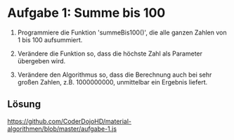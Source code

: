 # Aufgabe 1: Summe bis 100

1. Programmiere die Funktion 'summeBis100()', die alle ganzen Zahlen von 1 bis
  100 aufsummiert.

2. Verändere die Funktion so, dass die höchste Zahl als Parameter übergeben wird.

3. Verändere den Algorithmus so, dass die Berechnung auch bei sehr großen Zahlen,
  z.B. 1000000000, unmittelbar ein Ergebnis liefert.


## Lösung

https://github.com/CoderDojoHD/material-algorithmen/blob/master/aufgabe-1.js
